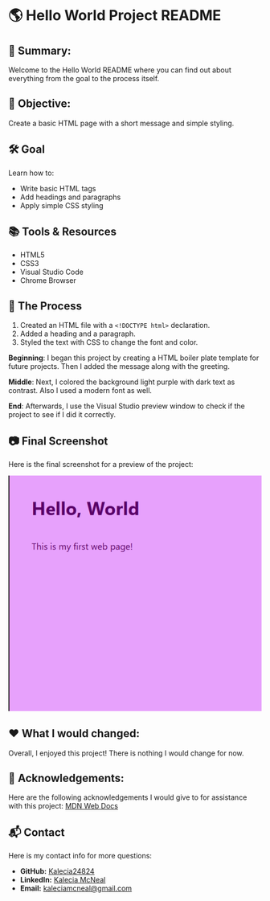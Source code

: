 # 🌎 Hello World Project README

## 📃 Summary:
Welcome to the Hello World README where you can find out about everything from the goal to the process itself. 

## 🎯 Objective: 
Create a basic HTML page with a short message and simple styling.

## 🛠 Goal
Learn how to:
- Write basic HTML tags
- Add headings and paragraphs
- Apply simple CSS styling

## 📚 Tools & Resources
- HTML5
- CSS3
- Visual Studio Code 
- Chrome Browser 

## 📝 The Process
1. Created an HTML file with a `<!DOCTYPE html>` declaration.
2. Added a heading and a paragraph.
3. Styled the text with CSS to change the font and color.

**Beginning**: I began this project by creating a HTML boiler plate template for future projects. Then I added the message along with the greeting. 

**Middle**: Next, I colored the background light purple with dark text as contrast. Also I used a modern font as well. 

**End**: Afterwards, I use the Visual Studio preview window to check if the project to see if I did it correctly.

## 📷 Final Screenshot 
Here is the final screenshot for a preview of the project: 

![Final Screenshot](./img/final-screenshot.png)

## ❤️ What I would changed:
Overall, I enjoyed this project! There is nothing I would change for now. 

## 🙏 Acknowledgements: 
Here are the following acknowledgements I would give to for assistance with this project: 
[MDN Web Docs](https://developer.mozilla.org/en-US/docs/Learn/Getting_started_with_the_web/HTML_basics)

## 📬 Contact
Here is my contact info for more questions:
- **GitHub:** [Kalecia24824](https://github.com/Kalecia24824/Front-End-Portfolio)
- **LinkedIn:** [Kalecia McNeal](https://linkedin.com/in/kalecia-mcneal)
- **Email:** [kaleciamcneal@gmail.com](mailto:kaleciamcneal@gmail.com)